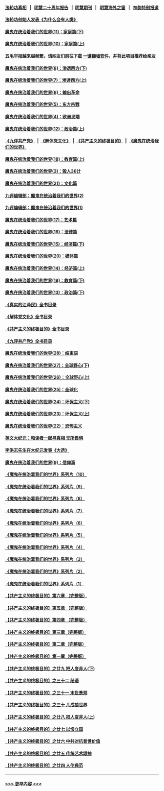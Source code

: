 #### [法轮功真相](https://github.com/gfw-breaker/truth/blob/master/README.md?t=0) &nbsp;&nbsp;|&nbsp;&nbsp; [明慧二十周年报告](https://github.com/gfw-breaker/mh-reports/blob/master/README.md?t=0) &nbsp;&nbsp;|&nbsp;&nbsp;[明慧期刊](https://github.com/gfw-breaker/mh-qikan) &nbsp;&nbsp;|&nbsp;&nbsp; [明慧海外之窗](https://github.com/gfw-breaker/mh-news/blob/master/README.md?t=0) &nbsp;&nbsp;|&nbsp;&nbsp; [神韵特别报道](https://github.com/gfw-breaker/mh-news/blob/master/shenyun.md?t=0)
#### [法轮功创始人发表《为什么会有人类》](../pages/nsc422/n13912117.md?t=03060943) 
#### [魔鬼在统治着我们的世界(11)：家庭篇(下)](../pages/nsc422/n10440961.md?t=03060943) 
#### [魔鬼在统治着我们的世界(10)：家庭篇(上)](../pages/nsc422/n10435448.md?t=03060943) 
#### 五毛举报越来越频繁，请网友们前往下载 [一键翻墙软件](https://github.com/gfw-breaker/ssr-accounts)，并将此项目推荐给亲友
#### [魔鬼在统治着我们的世界(8)：渗透西方(下)](../pages/nsc422/n10429603.md?t=03060943) 
#### [魔鬼在统治着我们的世界(7)：渗透西方(上)](../pages/nsc422/n10426013.md?t=03060943) 
#### [魔鬼在统治着我们的世界(6)：输出革命](../pages/nsc422/n10421536.md?t=03060943) 
#### [魔鬼在统治着我们的世界(5)：东方杀戮](../pages/nsc422/n10417707.md?t=03060943) 
#### [魔鬼在统治着我们的世界(4)：欧洲发端](../pages/nsc422/n10414890.md?t=03060943) 
#### [魔鬼在统治着我们的世界(12)：政治篇(上)](../pages/nsc422/n10444576.md?t=03060943) 
#### [《九评共产党》](https://github.com/begood0513/9ping.md/blob/master/README.md) &nbsp;|&nbsp; [《解体党文化》](../../../../jtdwh.md/blob/master/README.md)  &nbsp;|&nbsp; [《共产主义的终极目的》](../../../../gczydzjmd.md/blob/master/README.md) &nbsp;|&nbsp; [《魔鬼在统治我们的世界》](../../../../mgztzwmdsj.md/blob/master/README.md) 
#### [魔鬼在统治着我们的世界(18)：教育篇(上)](../pages/nsc422/n10526970.md?t=03060943) 
#### [魔鬼在统治着我们的世界(3)：毁人36计](../pages/nsc422/n10411583.md?t=03060943) 
#### [魔鬼在统治着我们的世界(21)：文化篇](../pages/nsc422/n10597706.md?t=03060943) 
#### [九评编辑部：魔鬼在统治着我们的世界(2)](../pages/nsc422/n10410036.md?t=03060943) 
#### [九评编辑部：魔鬼在统治着我们的世界(1)](../pages/nsc422/n10406825.md?t=03060943) 
#### [魔鬼在统治着我们的世界(17)：艺术篇](../pages/nsc422/n10499093.md?t=03060943) 
#### [魔鬼在统治着我们的世界(16)：法律篇](../pages/nsc422/n10485969.md?t=03060943) 
#### [魔鬼在统治着我们的世界(15)：经济篇(下)](../pages/nsc422/n10469975.md?t=03060943) 
#### [魔鬼在统治着我们的世界(20)：媒体篇](../pages/nsc422/n10586579.md?t=03060943) 
#### [魔鬼在统治着我们的世界(14)：经济篇(上)](../pages/nsc422/n10457370.md?t=03060943) 
#### [魔鬼在统治着我们的世界(19)：教育篇(下)](../pages/nsc422/n10564808.md?t=03060943) 
#### [魔鬼在统治着我们的世界(13)：政治篇(下)](../pages/nsc422/n10448270.md?t=03060943) 
#### [《真实的江泽民》全书目录](../pages/nsc422/n13721399.md?t=03060943) 
#### [《解体党文化》全书目录](../pages/nsc422/n13721157.md?t=03060943) 
#### [《共产主义的终极目的》全书目录](../pages/nsc422/n13721048.md?t=03060943) 
#### [《九评共产党》全书目录](../pages/nsc422/n13708085.md?t=03060943) 
#### [魔鬼在统治着我们的世界(28)：结束语](../pages/nsc422/n10936246.md?t=03060943) 
#### [魔鬼在统治着我们的世界(27)：全球野心(下)](../pages/nsc422/n10928319.md?t=03060943) 
#### [魔鬼在统治着我们的世界(26)：全球野心(上)](../pages/nsc422/n10900318.md?t=03060943) 
#### [魔鬼在统治着我们的世界(25)：全球化](../pages/nsc422/n10788205.md?t=03060943) 
#### [魔鬼在统治着我们的世界(24)：环保主义(下)](../pages/nsc422/n10695307.md?t=03060943) 
#### [魔鬼在统治着我们的世界(23)：环保主义(上)](../pages/nsc422/n10688613.md?t=03060943) 
#### [魔鬼在统治着我们的世界(22)：恐怖主义](../pages/nsc422/n10614727.md?t=03060943) 
#### [英文大纪元：和读者一起寻真相 无所畏惧](../pages/nsc422/n12542027.md?t=03060943) 
#### [李洪志先生在大纪元发表《大选》](../pages/nsc422/n12534746.md?t=03060943) 
#### [魔鬼在统治着我们的世界(9)：信仰篇](../pages/nsc422/n10432159.md?t=03060943) 
#### [《魔鬼在统治着我们的世界》系列片（10）](../pages/nsc422/n12292670.md?t=03060943) 
#### [《魔鬼在统治着我们的世界》系列片（9）](../pages/nsc422/n12290859.md?t=03060943) 
#### [《魔鬼在统治着我们的世界》系列片（8）](../pages/nsc422/n12287445.md?t=03060943) 
#### [《魔鬼在统治着我们的世界》系列片（7）](../pages/nsc422/n12283425.md?t=03060943) 
#### [《魔鬼在统治着我们的世界》系列片（6）](../pages/nsc422/n12282314.md?t=03060943) 
#### [《魔鬼在统治着我们的世界》系列片（5）](../pages/nsc422/n12281419.md?t=03060943) 
#### [《魔鬼在统治着我们的世界》系列片（4）](../pages/nsc422/n12274024.md?t=03060943) 
#### [《魔鬼在统治着我们的世界》系列片（3）](../pages/nsc422/n12271322.md?t=03060943) 
#### [《魔鬼在统治着我们的世界》系列片（2）](../pages/nsc422/n12269049.md?t=03060943) 
#### [《魔鬼在统治着我们的世界》系列片（1）](../pages/nsc422/n12267575.md?t=03060943) 
#### [【共产主义的终极目的】第六章 （完整版）](../pages/nsc422/n11428913.md?t=03060943) 
#### [【共产主义的终极目的】第五章 （完整版）](../pages/nsc422/n11428912.md?t=03060943) 
#### [【共产主义的终极目的】第四章 （完整版）](../pages/nsc422/n11428907.md?t=03060943) 
#### [【共产主义的终极目的】第三章（完整版）](../pages/nsc422/n11428848.md?t=03060943) 
#### [【共产主义的终极目的】第二章（完整版）](../pages/nsc422/n11428831.md?t=03060943) 
#### [【共产主义的终极目的】第一章（完整版）](../pages/nsc422/n11417651.md?t=03060943) 
#### [【共产主义的终极目的】之廿九 把人变非人(下)](../pages/nsc422/n11344140.md?t=03060943) 
#### [【共产主义的终极目的】之三十二 结语](../pages/nsc422/n11360535.md?t=03060943) 
#### [【共产主义的终极目的】之三十一 末世景观](../pages/nsc422/n11351129.md?t=03060943) 
#### [【共产主义的终极目的】之三十 几成狼世界](../pages/nsc422/n11348280.md?t=03060943) 
#### [【共产主义的终极目的】之廿八 把人变非人(上)](../pages/nsc422/n11340492.md?t=03060943) 
#### [【共产主义的终极目的】之廿七 以恨立国](../pages/nsc422/n11336944.md?t=03060943) 
#### [【共产主义的终极目的】之廿六 中共对抗普世价值](../pages/nsc422/n11324785.md?t=03060943) 
#### [【共产主义的终极目的】之廿五 传统艺术颂神](../pages/nsc422/n11296396.md?t=03060943) 
#### [【共产主义的终极目的】之廿四 人伦典范](../pages/nsc422/n11296397.md?t=03060943) 

----
#### [ >>> 更早内容 <<< ](../indexes/nsc422-earlier.md)
